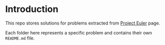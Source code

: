 
# Introduction

This repo stores solutions for problems extracted from [Project Euler](https://projecteuler.net) page.

Each folder here represents a specific problem and contains their own `README.md` file.